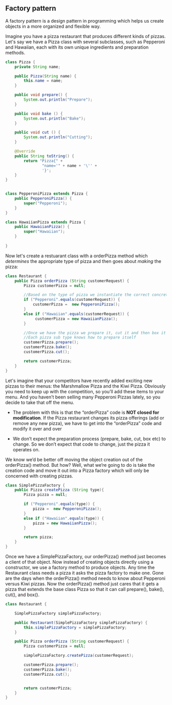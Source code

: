 ## Factory pattern

A factory pattern is a design pattern in programming which helps us create objects in a more organized and flexible way.

Imagine you have a pizza restaurant that produces different kinds of pizzas.  Let's say we have a Pizza class with several subclasses, such as Pepperoni and Hawaiian, each with its own unique ingredients and preparation methods.

```Java
class Pizza {
    private String name;

    public Pizza(String name) {
        this.name = name;
    }

    public void prepare() {
        System.out.println("Prepare");
    }

    public void bake () {
        System.out.println("Bake");
    }

    public void cut () {
        System.out.println("Cutting");
    }

    @Override
    public String toString() {
        return "Pizza{" +
                "name='" + name + '\'' +
                '}';
    }
}


class PepperoniPizza extends Pizza {
    public PepperoniPizza() {
        super("Pepperoni");
    }
}

class HawaiianPizza extends Pizza {
    public HawaiianPizza() {
        super("Hawaiian");
    }
    
}
```

Now let's create a restuarant class with a orderPizza method which _determines_ the appropriate type of pizza and then goes about _making_ the pizza:

```Java
class Restaurant {
    public Pizza orderPizza (String customerRequest) {
        Pizza customerPizza = null;

		//Based on the type of pizza we instantiate the correct concrete class
        if ("Pepperoni".equals(customerRequest)) {
            customerPizza =  new PepperoniPizza();
        }
        else if ("Hawaiian".equals(customerRequest)) {
             customerPizza = new HawaiianPizza();
        }

		//Once we have the pizza we prepare it, cut it and then box it
		//Each pizza sub type knows how to prepare itself
        customerPizza.prepare();
        customerPizza.bake();
        customerPizza.cut();

        return customerPizza;
    }
}
```


Let's imagine that your competitors have recently added exciting new pizzas to their menus: the Marshmallow Pizza and the Kiwi Pizza. Obviously you need to keep up with the competition, so you’ll add these items to your menu. And you haven’t been selling many Pepperoni Pizzas lately, so you decide to take that off the menu.

- The problem with this is that the “orderPizza” code is **NOT closed for modification**. If the Pizza restaurant  changes its pizza offerings (add or remove any new pizza), we have to get into the “orderPizza” code and modify it over and over

- We don’t expect the preparation process (prepare, bake, cut, box etc) to change. So we don’t expect that code to change, just the pizza it operates on.

We know we’d be better off moving the object creation out of the orderPizza() method. But how? Well, what we’re going to do is take the creation code and move it out into a Pizza factory which will only be concerned with creating pizzas.

```Java
class SimplePizzaFactory {
    public Pizza createPizza (String type){
        Pizza pizza = null;

        if ("Pepperoni".equals(type)) {
            pizza =  new PepperoniPizza();
        }
        else if ("Hawaiian".equals(type)) {
            pizza = new HawaiianPizza();
        }

        return pizza;
    }
}
```

Once we have a SimplePizzaFactory, our orderPizza() method just becomes a client of that object. Now instead of creating objects directly using a constructor, we use a factory method to produce objects.  Any time the Restaurant class needs a pizza it asks the pizza factory to make one. Gone are the days when the orderPizza() method needs to know about Pepperoni versus Kiwi pizzas. Now the orderPizza() method just cares that it gets a pizza that extends the base class Pizza so that it can call prepare(), bake(), cut(), and box().

```Java
class Restaurant {

    SimplePizzaFactory simplePizzaFactory;

    public Restaurant(SimplePizzaFactory simplePizzaFactory) {
        this.simplePizzaFactory = simplePizzaFactory;
    }

    public Pizza orderPizza (String customerRequest) {
        Pizza customerPizza = null;

        simplePizzaFactory.createPizza(customerRequest);

        customerPizza.prepare();
        customerPizza.bake();
        customerPizza.cut();


        return customerPizza;
    }
}
```